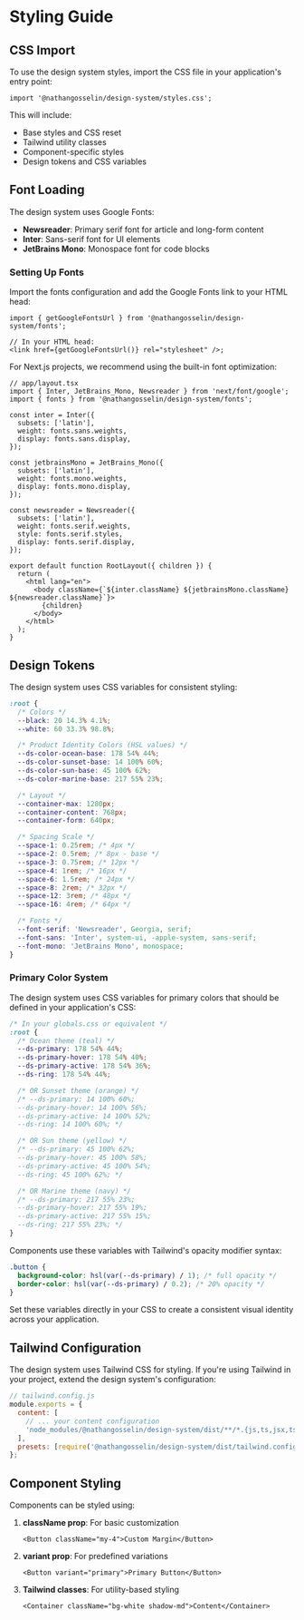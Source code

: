 # Styling Guide

## CSS Import

To use the design system styles, import the CSS file in your application's entry point:

```tsx
import '@nathangosselin/design-system/styles.css';
```

This will include:

- Base styles and CSS reset
- Tailwind utility classes
- Component-specific styles
- Design tokens and CSS variables

## Font Loading

The design system uses Google Fonts:

- **Newsreader**: Primary serif font for article and long-form content
- **Inter**: Sans-serif font for UI elements
- **JetBrains Mono**: Monospace font for code blocks

### Setting Up Fonts

Import the fonts configuration and add the Google Fonts link to your HTML head:

```tsx
import { getGoogleFontsUrl } from '@nathangosselin/design-system/fonts';

// In your HTML head:
<link href={getGoogleFontsUrl()} rel="stylesheet" />;
```

For Next.js projects, we recommend using the built-in font optimization:

```tsx
// app/layout.tsx
import { Inter, JetBrains_Mono, Newsreader } from 'next/font/google';
import { fonts } from '@nathangosselin/design-system/fonts';

const inter = Inter({
  subsets: ['latin'],
  weight: fonts.sans.weights,
  display: fonts.sans.display,
});

const jetbrainsMono = JetBrains_Mono({
  subsets: ['latin'],
  weight: fonts.mono.weights,
  display: fonts.mono.display,
});

const newsreader = Newsreader({
  subsets: ['latin'],
  weight: fonts.serif.weights,
  style: fonts.serif.styles,
  display: fonts.serif.display,
});

export default function RootLayout({ children }) {
  return (
    <html lang="en">
      <body className={`${inter.className} ${jetbrainsMono.className} ${newsreader.className}`}>
        {children}
      </body>
    </html>
  );
}
```

## Design Tokens

The design system uses CSS variables for consistent styling:

```css
:root {
  /* Colors */
  --black: 20 14.3% 4.1%;
  --white: 60 33.3% 98.8%;

  /* Product Identity Colors (HSL values) */
  --ds-color-ocean-base: 178 54% 44%;
  --ds-color-sunset-base: 14 100% 60%;
  --ds-color-sun-base: 45 100% 62%;
  --ds-color-marine-base: 217 55% 23%;

  /* Layout */
  --container-max: 1280px;
  --container-content: 768px;
  --container-form: 640px;

  /* Spacing Scale */
  --space-1: 0.25rem; /* 4px */
  --space-2: 0.5rem; /* 8px - base */
  --space-3: 0.75rem; /* 12px */
  --space-4: 1rem; /* 16px */
  --space-6: 1.5rem; /* 24px */
  --space-8: 2rem; /* 32px */
  --space-12: 3rem; /* 48px */
  --space-16: 4rem; /* 64px */

  /* Fonts */
  --font-serif: 'Newsreader', Georgia, serif;
  --font-sans: 'Inter', system-ui, -apple-system, sans-serif;
  --font-mono: 'JetBrains Mono', monospace;
}
```

### Primary Color System

The design system uses CSS variables for primary colors that should be defined in your application's CSS:

```css
/* In your globals.css or equivalent */
:root {
  /* Ocean theme (teal) */
  --ds-primary: 178 54% 44%;
  --ds-primary-hover: 178 54% 40%;
  --ds-primary-active: 178 54% 36%;
  --ds-ring: 178 54% 44%;

  /* OR Sunset theme (orange) */
  /* --ds-primary: 14 100% 60%;
  --ds-primary-hover: 14 100% 56%;
  --ds-primary-active: 14 100% 52%;
  --ds-ring: 14 100% 60%; */

  /* OR Sun theme (yellow) */
  /* --ds-primary: 45 100% 62%;
  --ds-primary-hover: 45 100% 58%; 
  --ds-primary-active: 45 100% 54%;
  --ds-ring: 45 100% 62%; */

  /* OR Marine theme (navy) */
  /* --ds-primary: 217 55% 23%;
  --ds-primary-hover: 217 55% 19%;
  --ds-primary-active: 217 55% 15%;
  --ds-ring: 217 55% 23%; */
}
```

Components use these variables with Tailwind's opacity modifier syntax:

```css
.button {
  background-color: hsl(var(--ds-primary) / 1); /* full opacity */
  border-color: hsl(var(--ds-primary) / 0.2); /* 20% opacity */
}
```

Set these variables directly in your CSS to create a consistent visual identity across your application.

## Tailwind Configuration

The design system uses Tailwind CSS for styling. If you're using Tailwind in your project, extend the design system's configuration:

```js
// tailwind.config.js
module.exports = {
  content: [
    // ... your content configuration
    'node_modules/@nathangosselin/design-system/dist/**/*.{js,ts,jsx,tsx}',
  ],
  presets: [require('@nathangosselin/design-system/dist/tailwind.config.js')],
};
```

## Component Styling

Components can be styled using:

1. **className prop**: For basic customization

   ```tsx
   <Button className="my-4">Custom Margin</Button>
   ```

2. **variant prop**: For predefined variations

   ```tsx
   <Button variant="primary">Primary Button</Button>
   ```

3. **Tailwind classes**: For utility-based styling
   ```tsx
   <Container className="bg-white shadow-md">Content</Container>
   ```

```

```
